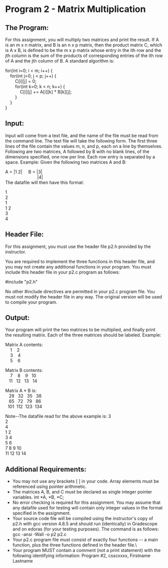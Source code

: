 # Program 2 - Matrix Multiplication
## The Program:
For this assignment, you will multiply two matrices and print the result.  If A is an m x n matrix, and B is an n x p matrix, then the product matrix C, which is A x B, is defined to be the m x p matrix whose entry in the ith row and the jth column is the sum of the products of corresponding entries of the ith row of A and the jth column of B.  A standard algorithm is:  

for(int i=0; i < m; i++) {  
    for(int j=0; j < p; j++) {  
        C[i][j] = 0;  
        for(int k=0; k < n; k++) {  
            C[i][j] += A[i][k] * B[k][j];  
        }  
    }   
}  

## Input:
Input will come from a text file, and the name of the file must be read from the command line.  The text file will take the following form.  The first three lines of the file contain the values m, n, and p, each on a line by themselves.  Following are two matrices, A followed by B with no blank lines, of the dimensions specified, one row per line.  Each row entry is separated by a space.   Example:  Given the following two matrices A and B:

A = |1 2|     B = |3|  
                          |4|  
The datafile will then have this format:

1  
2  
1  
1 2  
3  
4  


## Header File:
For this assignment, you must use the header file p2.h provided by the instructor.

You are required to implement the three functions in this header file, and you may not create any additional functions in your program.  You must include this header file in your p2.c program as follows:

#include "p2.h"

No other #include directives are permitted in your p2.c program file.  You must not modify the header file in any way.  The original version will be used to compile your program.


## Output:
Your program will print the two matrices to be multiplied, and finally print the resulting matrix.  Each of the three matrices should be labeled.  Example:
 

Matrix A contents:  
    1    2   
    3    4  
    5    6  

Matrix B contents:  
    7    8    9   10  
   11   12   13   14  

Matrix A * B is:  
   29   32   35   38  
   65   72   79   86  
  101  112  123  134  

 

Note--The datafile read for the above example is:
3  
2  
4  
1 2  
3 4  
5 6  
7 8 9 10  
11 12 13 14  

 

## Additional Requirements:
* You may not use any brackets [ ] in your code.   Array elements must be referenced using pointer arithmetic.
* The matrices A, B, and C must be declared as single integer pointer variables.  int *A, *B, *C;
* No error checking is required for this assignment. You may assume that any datafile used for testing will contain only integer values in the format specified in the assignment.
* Your source code file will be compiled using the instructor's copy of p2.h with gcc version 4.8.5 and should run (identically) in Gradescope and on edoras (for your testing purposes).  The command is as follows:
gcc -ansi -Wall -o p2 p2.c
* Your p2.c program file must consist of  exactly four functions -- a main function, plus the three functions defined in the header file.\
* Your program MUST contain a comment (not a print statement) with the following identifying information:
Program #2, csscxxxx, Firstname Lastname
